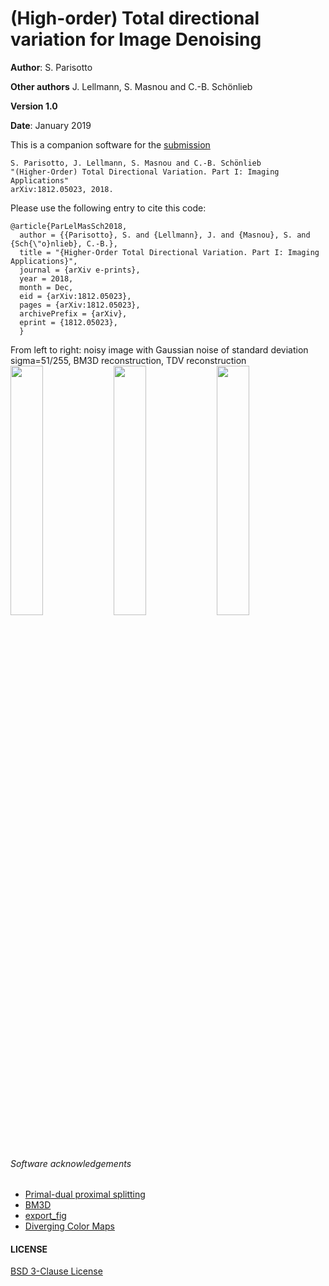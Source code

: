# (High-order) Total directional variation for Image Denoising

**Author**: S. Parisotto

**Other authors** J. Lellmann, S. Masnou and C.-B. Schönlieb

**Version 1.0**

**Date**: January 2019

This is a companion software for the [submission](https://arxiv.org/abs/1812.05023)
```
S. Parisotto, J. Lellmann, S. Masnou and C.-B. Schönlieb 
"(Higher-Order) Total Directional Variation. Part I: Imaging Applications"
arXiv:1812.05023, 2018.
```
Please use the following entry to cite this code:
```
@article{ParLelMasSch2018,
  author = {{Parisotto}, S. and {Lellmann}, J. and {Masnou}, S. and {Sch{\"o}nlieb}, C.-B.},
  title = "{Higher-Order Total Directional Variation. Part I: Imaging Applications}",
  journal = {arXiv e-prints},
  year = 2018,
  month = Dec,
  eid = {arXiv:1812.05023},
  pages = {arXiv:1812.05023},
  archivePrefix = {arXiv},
  eprint = {1812.05023},
  }
```

From left to right: noisy image with Gaussian noise of standard deviation sigma=51/255, BM3D reconstruction, TDV reconstruction
<img src="https://raw.githubusercontent.com/simoneparisotto/TDV-for-image-denoising/master/results/rainbow/20percent_gauss_noisy.png"  width=32%> 
<img src="https://raw.githubusercontent.com/simoneparisotto/TDV-for-image-denoising/master/results/rainbow/u_bm3d_image_PSNR34.5294.png" width=32%> 
<img src="https://raw.githubusercontent.com/simoneparisotto/TDV-for-image-denoising/master/results/rainbow/u_eta3.5_bvary_a1-0-1_sigma2_rho30_iter1_PSNR35.9083.png" width=32%>

######  Software acknowledgements
* [Primal-dual proximal splitting](http://www.numerical-tours.com/matlab/optim_5_primal_dual/)
* [BM3D](http://www.cs.tut.fi/~foi/GCF-BM3D/index.html)
* [export_fig](https://uk.mathworks.com/matlabcentral/fileexchange/23629-export_fig)
* [Diverging Color Maps](https://link.springer.com/chapter/10.1007/978-3-642-10520-3_9)
  
#### LICENSE
[BSD 3-Clause License](https://opensource.org/licenses/BSD-3-Clause)
